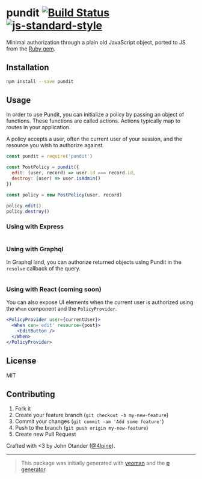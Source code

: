 # pundit [![Build Status](https://secure.travis-ci.org/johnotander/pundit.svg?branch=master)](https://travis-ci.org/johnotander/pundit) [![js-standard-style](https://img.shields.io/badge/code%20style-standard-brightgreen.svg?style=flat)](https://github.com/feross/standard)

Minimal authorization through a plain old JavaScript object, ported to JS from the [Ruby gem](https://github.com/varvet/pundit).

## Installation

```bash
npm install --save pundit
```

## Usage

In order to use Pundit, you can initialize a policy by passing an object of functions.
These functions are called actions.
Actions typically map to routes in your application.

A policy accepts a user, often the current user of your session, and the resource you wish to authorize against.

```javascript
const pundit = require('pundit')

const PostPolicy = pundit({
  edit: (user, record) => user.id === record.id,
  destroy: (user) => user.isAdmin()
})

const policy = new PostPolicy(user, record)

policy.edit()
policy.destroy()
```

### Using with Express

```js

```

### Using with Graphql

In Graphql land, you can authorize returned objects using Pundit in the `resolve` callback of the query.

```js

```

### Using with React (coming soon)

You can also expose UI elements when the current user is authorized using the `When` component and the `PolicyProvider`.

```jsx
<PolicyProvider user={currentUser}>
  <When can='edit' resource={post}>
    <EditButton />
  </When>
</PolicyProvider>
```

## License

MIT

## Contributing

1. Fork it
2. Create your feature branch (`git checkout -b my-new-feature`)
3. Commit your changes (`git commit -am 'Add some feature'`)
4. Push to the branch (`git push origin my-new-feature`)
5. Create new Pull Request

Crafted with <3 by John Otander ([@4lpine](https://twitter.com/4lpine)).

***

> This package was initially generated with [yeoman](http://yeoman.io) and the [p generator](https://github.com/johnotander/generator-p.git).
